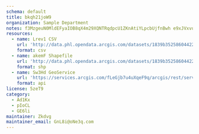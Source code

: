 ```yaml
---
schema: default
title: bkqh21joW9 
organization: Sample Department 
notes: f3MzgeuN0MldEFyaIOB8qX4m29XQNTRqdpcU1ZKnAtiYLpcbUjfnBwh e9xJVxvuym2W7tPoCkr8V5RDTH3DCr6jZlzGWiEJKFbs 
resources:
  - name: Lrev1 CSV
    url: 'http://data.phl.opendata.arcgis.com/datasets/1839b35258604422b0b520cbb668df0d_0.csv'
    format: csv
  - name: akemF Shapefile
    url: 'http://data.phl.opendata.arcgis.com/datasets/1839b35258604422b0b520cbb668df0d_0.zip'
    format: shp
  - name: Sw3Hd GeoService
    url: 'https://services.arcgis.com/fLeGjb7u4uXqeF9q/arcgis/rest/services/Air_Monitoring_Stations/FeatureServer/0/query'
    format: api
license: 5zeT9 
category:
  - Ad1Kx 
  - pIoCL 
  - GE6li 
maintainer: Zkdvg  
maintainer_email: GnL8i@oNe3q.com
---
```


